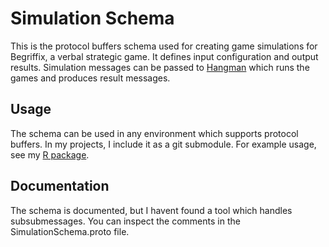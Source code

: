# Simulation Schema
This is the protocol buffers schema used for creating game simulations for Begriffix, a verbal strategic game. It defines input configuration and output results. Simulation messages can be passed to [Hangman](https://github.com/strategic-games/hangman) which runs the games and produces result messages.

## Usage
The schema can be used in any environment which supports protocol buffers. In my projects, I include it as a git submodule. For example usage, see my [R package](https://github.com/strategic-games/sg.data).

## Documentation
The schema is documented, but I havent found a tool which handles subsubmessages. You can inspect the comments in the SimulationSchema.proto file.
